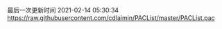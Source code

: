 最后一次更新时间 2021-02-14 05:30:34
https://raw.githubusercontent.com/cdlaimin/PACList/master/PACList.pac

